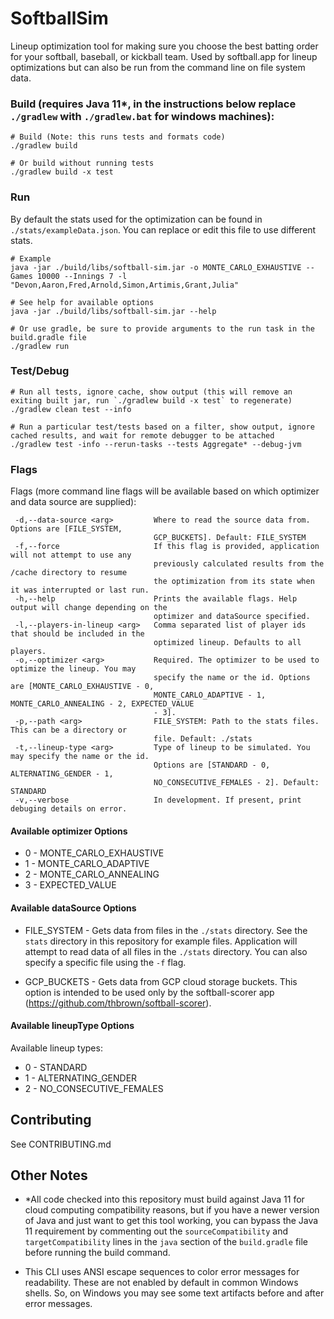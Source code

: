 # SoftballSim

Lineup optimization tool for making sure you choose the best batting order for your softball, baseball, or kickball team. Used by softball.app for lineup optimizations but can also be run from the command line on file system data.

### Build (requires Java 11\*, in the instructions below replace `./gradlew` with `./gradlew.bat` for windows machines):

```
# Build (Note: this runs tests and formats code)
./gradlew build

# Or build without running tests
./gradlew build -x test

```

### Run

By default the stats used for the optimization can be found in `./stats/exampleData.json`. You can replace or edit this file to use different stats.

```
# Example
java -jar ./build/libs/softball-sim.jar -o MONTE_CARLO_EXHAUSTIVE --Games 10000 --Innings 7 -l "Devon,Aaron,Fred,Arnold,Simon,Artimis,Grant,Julia"

# See help for available options
java -jar ./build/libs/softball-sim.jar --help

# Or use gradle, be sure to provide arguments to the run task in the build.gradle file
./gradlew run
```

### Test/Debug

```
# Run all tests, ignore cache, show output (this will remove an exiting built jar, run `./gradlew build -x test` to regenerate)
./gradlew clean test --info

# Run a particular test/tests based on a filter, show output, ignore cached results, and wait for remote debugger to be attached
./gradlew test -info --rerun-tasks --tests Aggregate* --debug-jvm
```

### Flags

Flags (more command line flags will be available based on which optimizer and data source are supplied):

```
 -d,--data-source <arg>         Where to read the source data from. Options are [FILE_SYSTEM,
                                GCP_BUCKETS]. Default: FILE_SYSTEM
 -f,--force                     If this flag is provided, application will not attempt to use any
                                previously calculated results from the /cache directory to resume
                                the optimization from its state when it was interrupted or last run.
 -h,--help                      Prints the available flags. Help output will change depending on the
                                optimizer and dataSource specified.
 -l,--players-in-lineup <arg>   Comma separated list of player ids that should be included in the
                                optimized lineup. Defaults to all players.
 -o,--optimizer <arg>           Required. The optimizer to be used to optimize the lineup. You may
                                specify the name or the id. Options are [MONTE_CARLO_EXHAUSTIVE - 0,
                                MONTE_CARLO_ADAPTIVE - 1, MONTE_CARLO_ANNEALING - 2, EXPECTED_VALUE
                                - 3].
 -p,--path <arg>                FILE_SYSTEM: Path to the stats files. This can be a directory or
                                file. Default: ./stats
 -t,--lineup-type <arg>         Type of lineup to be simulated. You may specify the name or the id.
                                Options are [STANDARD - 0, ALTERNATING_GENDER - 1,
                                NO_CONSECUTIVE_FEMALES - 2]. Default: STANDARD
 -v,--verbose                   In development. If present, print debuging details on error.
```

#### Available optimizer Options

- 0 - MONTE_CARLO_EXHAUSTIVE
- 1 - MONTE_CARLO_ADAPTIVE
- 2 - MONTE_CARLO_ANNEALING
- 3 - EXPECTED_VALUE

#### Available dataSource Options

- FILE_SYSTEM - Gets data from files in the `./stats` directory. See the `stats` directory in this repository for example files. Application will attempt to read data of all files in the `./stats` directory. You can also specify a specific file using the `-f` flag.

- GCP_BUCKETS - Gets data from GCP cloud storage buckets. This option is intended to be used only by the softball-scorer app (https://github.com/thbrown/softball-scorer).

#### Available lineupType Options

Available lineup types:

- 0 - STANDARD
- 1 - ALTERNATING_GENDER
- 2 - NO_CONSECUTIVE_FEMALES

## Contributing

See CONTRIBUTING.md

## Other Notes

- \*All code checked into this repository must build against Java 11 for cloud computing compatibility reasons, but if you have a newer version of Java and just want to get this tool working, you can bypass the Java 11 requirement by commenting out the `sourceCompatibility` and `targetCompatibility` lines in the `java` section of the `build.gradle` file before running the build command.

- This CLI uses ANSI escape sequences to color error messages for readability. These are not enabled by default in common Windows shells. So, on Windows you may see some text artifacts before and after error messages.
